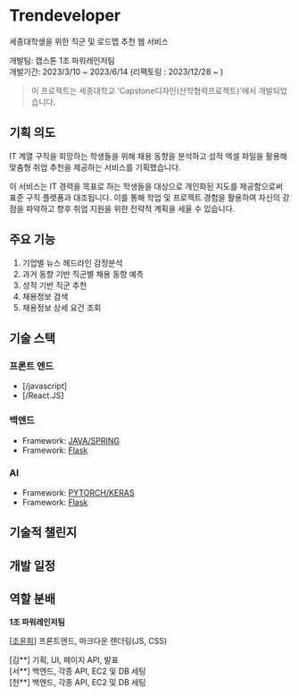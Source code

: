 # Trendeveloper
세종대학생을 위한 직군 및 로드맵 추천 웹 서비스

개발팀: 캡스톤 1조 파워레인저팀  
개발기간: 2023/3/10 ~ 2023/6/14
(리팩토링 : 2023/12/28 ~ )

> 이 프로젝트는 세종대학교 'Capstone디자인(산학협력프로젝트)'에서 개발되었습니다.

## 기획 의도
IT 계열 구직을 희망하는 학생들을 위해 채용 동향을 분석하고 성적 엑셀 파일을 활용해 맞춤형 취업 추천을 제공하는 서비스를 기획했습니다.

이 서비스는 IT 경력을 목표로 하는 학생들을 대상으로 개인화된 지도를 제공함으로써 표준 구직 플랫폼과 대조됩니다. 이를 통해 학업 및 프로젝트 경험을 활용하여 자신의 강점을 파악하고 향후 취업 지원을 위한 전략적 계획을 세울 수 있습니다.

## 주요 기능
1. 기업별 뉴스 헤드라인 감정분석
2. 과거 동향 기반 직군별 채용 동향 예측
3. 성적 기반 직군 추천
4. 채용정보 검색
5. 채용정보 상세 요건 조회

## 기술 스택
### 프론트 엔드
 - [/javascript]
 - [/React.JS]

### 백엔드
- Framework: [JAVA/SPRING](https://flask-docs-kr.readthedocs.io/ko/latest/index.html)
- Framework: [Flask](https://flask-docs-kr.readthedocs.io/ko/latest/index.html)

### AI
- Framework: [PYTORCH/KERAS](https://flask-docs-kr.readthedocs.io/ko/latest/index.html)
- Framework: [Flask](https://flask-docs-kr.readthedocs.io/ko/latest/index.html)


## 기술적 챌린지


## 개발 일정


## 역할 분배
**1조 파워레인저팀**

[[조윤희](https://github.com/y0c0y)] 프론트엔드, 마크다운 렌더링(JS, CSS) 

[김**] 기획, UI, 페이지 API, 발표  
[서**] 백엔드, 각종 API, EC2 및 DB 세팅  
[천**] 백엔드, 각종 API, EC2 및 DB 세팅  
